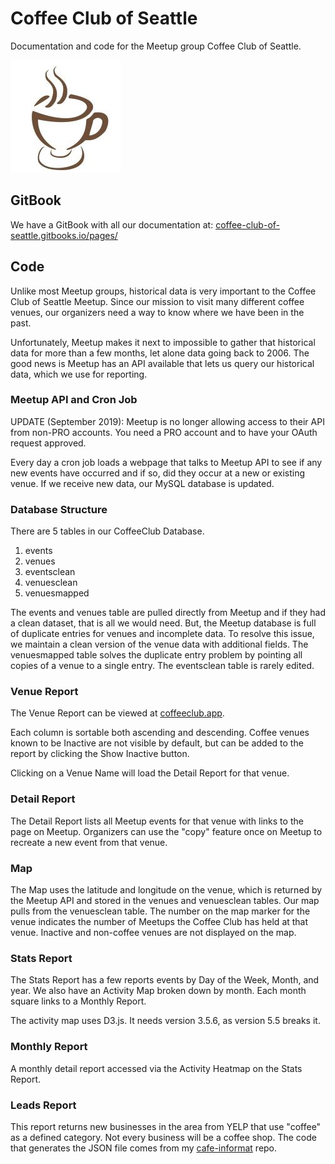 # Coffee Club of Seattle

Documentation and code for the Meetup group Coffee Club of Seattle.

![Coffee Club of Seattle](src/img/coffee-club-logo.jpeg "Coffee Club of Seattle")

## GitBook

We have a GitBook with all our documentation at:
[coffee-club-of-seattle.gitbooks.io/pages/](https://coffee-club-of-seattle.gitbooks.io/pages/)

## Code

Unlike most Meetup groups, historical data is very important to the Coffee Club of Seattle Meetup. Since our mission to visit many different coffee venues, our organizers need a way to know where we have been in the past.

Unfortunately, Meetup makes it next to impossible to gather that historical data for more than a few months, let alone data going back to 2006. The good news is Meetup has an API available that lets us query our historical data, which we use for reporting.

### Meetup API and Cron Job

UPDATE (September 2019): Meetup is no longer allowing access to their API from non-PRO accounts. You need
a PRO account and to have your OAuth request approved.

Every day a cron job loads a webpage that talks to Meetup API to see if any new events have occurred and if so, did they occur at a new or existing venue. If we receive new data, our MySQL database is updated.

### Database Structure

There are 5 tables in our CoffeeClub Database.

1.  events
2.  venues
3.  eventsclean
4.  venuesclean
5.  venuesmapped

The events and venues table are pulled directly from Meetup and if they had a clean dataset, that is all we would need. But, the Meetup database is full of duplicate entries for venues and incomplete data. To resolve this issue, we maintain a clean version of the venue data with additional fields. The venuesmapped table solves the duplicate entry problem by pointing all copies of a venue to a single entry. The eventsclean table is rarely edited.

### Venue Report

The Venue Report can be viewed at
[coffeeclub.app](https://coffeeclub.app/).

Each column is sortable both ascending and descending. Coffee venues known to be Inactive are not visible by default, but can be added to the report by clicking the Show Inactive button.

Clicking on a Venue Name will load the Detail Report for that venue.

### Detail Report

The Detail Report lists all Meetup events for that venue with links to the page on Meetup. Organizers can use the "copy" feature once on Meetup to recreate a new event from that venue.

### Map

The Map uses the latitude and longitude on the venue, which is returned by the Meetup API and stored in the venues and venuesclean tables. Our map pulls from the venuesclean table. The number on the map marker for the venue indicates the number of Meetups the Coffee Club has held at that venue. Inactive and non-coffee venues are not displayed on the map.

### Stats Report

The Stats Report has a few reports events by Day of the Week, Month, and year. We also have an Activity Map
broken down by month. Each month square links to a Monthly Report.

The activity map uses D3.js. It needs version 3.5.6, as version 5.5 breaks it.

### Monthly Report

A monthly detail report accessed via the Activity Heatmap on the Stats Report.

### Leads Report

This report returns new businesses in the area from YELP that use "coffee" as a defined category. Not every business will be a coffee shop. The code that generates the JSON file comes from my [cafe-informat](https://github.com/digitalcolony/cafe-informant) repo.
